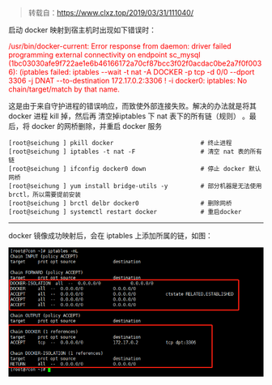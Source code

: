> 转载自：<https://www.clxz.top/2019/03/31/111040/>

启动 docker 映射到宿主机时出现如下错误时：

<font color=red>/usr/bin/docker-current: Error response from daemon: driver failed programming external connectivity on endpoint sc_mysql (1bc03030afe9f722ae1e6b46166172a70cf87bcc3f02f0acdac0be2a7f0f0036): (iptables failed: iptables --wait -t nat -A DOCKER -p tcp -d 0/0 --dport 3306 -j DNAT --to-destination 172.17.0.2:3306 ! -i docker0: iptables: No chain/target/match by that name.</font>

这是由于来自守护进程的错误响应，而致使外部连接失败。解决的办法就是将其 docker 进程 kill 掉，然后再 清空掉iptables 下 nat 表下的所有链（规则） 。最后，将 docker 的网桥删除，并重启 docker 服务

	[root@seichung ] pkill docker                        # 终止进程
	[root@seichung ] iptables -t nat -F                  # 清空 nat 表的所有链
	[root@seichung ] ifconfig docker0 down               # 停止 docker 默认网桥
	[root@seichung ] yum install bridge-utils -y         # 部分机器是无法使用 brctl，所以需要提前安装
	[root@seichung ] brctl delbr docker0                 # 删除网桥  
	[root@seichung ] systemctl restart docker            # 重启docker
****
docker 镜像成功映射后，会在 iptables 上添加所属的链，如图：

<div align=center>

![Docker](./imgs/21.png "Docker示意图")
<div align=left>

 